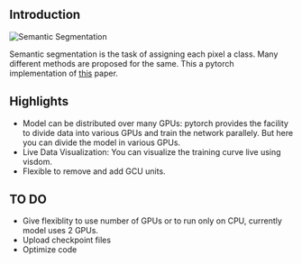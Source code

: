 ## Introduction

![Semantic Segmentation](https://ibb.co/8bmbmxM)


Semantic segmentation is the task of assigning each pixel a class. Many different methods are proposed for the same. This a pytorch implementation of [this](https://papers.nips.cc/paper/8135-beyond-grids-learning-graph-representations-for-visual-recognition.pdf) paper. 
## Highlights

* Model can be distributed over many GPUs: pytorch provides the facility to divide data into various GPUs and train the network parallely. But here you can divide the model in various GPUs.
* Live Data Visualization: You can visualize the training curve live using visdom.
* Flexible to remove and add GCU units.
## TO DO
* Give flexiblity to use number of GPUs or to run only on CPU, currently model uses 2 GPUs.
* Upload checkpoint files
* Optimize code
